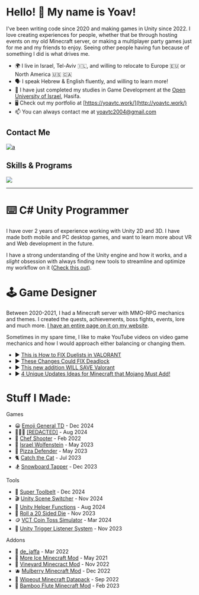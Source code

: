 Hello! 👋 My name is Yoav!
========================

I've been writing code since 2020 and making games in Unity since 2022. I love creating experiences for people, whether that be through hosting events on my old Minecraft server, or making a multiplayer party games just for me and my friends to enjoy. Seeing other people having fun because of something I did is what drives me.

* 🌍  I live in Israel, Tel-Aviv 🇮🇱, and willing to relocate to Europe 🇪🇺 or North America  🇺🇸 🇨🇦
* 🗣️  I speak Hebrew & English fluently, and willing to learn more!
* 📖  I have just completed my studies in Game Development at the [Open University of Israel](https://www.openu.ac.il/), Hasifa.
* 🖥️  Check out my portfolio at [https://yoavtc.work/](http://yoavtc.work/)
* 📫  You can always contact me at [yoavtc2004@gmail.com](mailto:yoavtc2004@gmail.com)

## Contact Me
[![a](https://skillicons.dev/icons?i=discord,gmail,linkedin,&theme=light)](https://yoavtc.work/Main%20Pages/CONTACT_ME.html)

## Skills & Programs
![](https://skillicons.dev/icons?i=cs,unity,java,markdown,notion,rider,idea,vscode,visualstudio,pr,ae,au,ps,&theme=light)

---

# ⌨️ C# Unity Programmer
I have over 2 years of experience working with Unity 2D and 3D. I have made both mobile and PC desktop games, and want to learn more about VR and Web development in the future.

I have a strong understanding of the Unity engine and how it works, and a <i>slight</i> obsession with always finding new tools to streamline and optimize my workflow on it ([Check this out](https://yoavtc.github.io/top-tier-free-tools/)).

# 🕹️ Game Designer
Between 2020-2021, I had a Minecraft server with MMO-RPG mechanics and themes. I created the quests, achievements, boss fights, events, lore and much more. [I have an entire page on it on my website](https://yoavtc.work/projects/minecraft-server.html).

Sometimes in my spare time, I like to make YouTube videos on video game mechanics and how I would approach either balancing or changing them.

* ▶️ [This is How to FIX Duelists in VALORANT](https://youtu.be/Vowd_RgVyvU?si=yt6WufkEdaZNZkjA)
* ▶️ [These Changes Could FIX Deadlock](https://youtu.be/oReckK-Eq6Y?si=yGN-n2QIfRF9UtAq)
* ▶️ [This new addition WILL SAVE Valorant](https://youtu.be/Lie5LCECQ24?si=5njrhU8i0N8LDuRy)
* ▶️ [4 Unique Updates Ideas for Minecraft that Mojang Must Add!](https://youtu.be/uhrwxk5-JBA?si=pn5g_PmsPZ7EYPz6)

# Stuff I Made:
Games

* 😀 [Emoji General TD](https://yoavtc.work/projectsv2/emoji-general-td/) - Dec 2024
* 🏃‍♀️‍➡️ [[REDACTED]](https://yoavtc.work/projects/redacted.html) - Aug 2024
* 🐀 [Chef Shooter](https://yoavtc.work/projects/chef-shooter.html) - Feb 2022
* 👺 [Israel Wolfenstein](https://yoavtc.work/projects/israel-wolfenstein.html) - May 2023
* 🍕 [Pizza Defender](https://yoavtc.work/projects/pizza-defender.html) - May 2023
* 🐈 [Catch the Cat](https://yoavtc.work/projects/catch-the-cat.html) - Jul 2023
* 🏂 [Snowboard Tapper](https://yoavtc.work/projects/snowboard-tapper.html) - Dec 2023

Tools

* 🧰 [Super Toolbelt](https://github.com/YoavTC/super-toolbelt) - Dec 2024
* 🎬 [Unity Scene Switcher](https://github.com/YoavTC/unity-scene-switcher) - Nov 2024
* 🔨 [Unity Helper Functions](https://github.com/YoavTC/helper-functions) - Aug 2024
* 🎲 [Roll a 20 Sided Die](https://yoavtc.work/projects/roll-20.html) - Nov 2023
* 🪙 [VCT Coin Toss Simulator](https://yoavtc.work/projects/vct-cointoss.html) - Mar 2024
* 🚨 [Unity Trigger Listener System](https://yoavtc.work/projects/unity-event-system.html) - Nov 2023

Addons

* 🕌 [de_jaffa](https://yoavtc.work/projects/de_jaffa.html) - Mar 2022
* 🧊 [More Ice Minecraft Mod](https://www.curseforge.com/minecraft/mc-mods/more-ice) - May 2021
* 🍇 [Vineyard Minecract Mod](https://www.curseforge.com/minecraft/mc-mods/vineyard-mod) - Nov 2022
* 🫐 [Mulberry Minecraft Mod](https://www.curseforge.com/minecraft/mc-mods/mulberry) - Dec 2022
* 🔴 [Wipeout Minecraft Datapack](https://www.reddit.com/r/MinecraftCommands/comments/xe7bg2/i_made_a_working_wipeout_course_for_a_youtube/?utm_source=share&utm_medium=web3x&utm_name=web3xcss&utm_term=1&utm_content=share_button) - Sep 2022
* 🪈 [Bamboo Flute Minecraft Mod](https://yoavtc.work/projects/bamboo-flute.html) - Feb 2023
